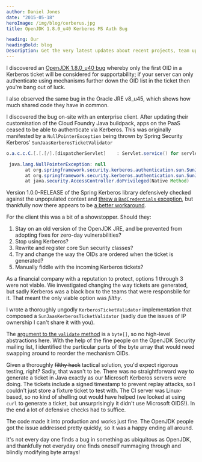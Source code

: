 ```yaml
---
author: Daniel Jones
date: "2015-05-18"
heroImage: /img/blog/cerberus.jpg
title: OpenJDK 1.8.0_u40 Kerberos MS Auth Bug

heading: Our
headingBold: blog
Description: Get the very latest updates about recent projects, team updates, thoughts and industry news from our team of EngineerBetter experts.
---
```


I discovered an [OpenJDK 1.8.0_u40 bug](https://bugs.openjdk.java.net/browse/JDK-8078439) whereby only the first OID in a Kerberos ticket will be considered for supportability; if your server can only authenticate using mechanisms further down the OID list in the ticket then you're bang out of luck.
<!--more-->
I also observed the same bug in the Oracle JRE v8_u45, which shows how much shared code they have in common.

I discovered the bug on-site with an enterprise client. After updating their customisation of the Cloud Foundry Java buildpack, apps on the PaaS ceased to be able to authenticate via Kerberos. This was originally manifested by a `NullPointerException` being thrown by Spring Security Kerberos' `SunJaasKerberosTicketValidator`

```java
o.a.c.c.C.[.[.[/].[dispatcherServlet]    : Servlet.service() for servlet [dispatcherServlet] in context with path [] threw exception

 java.lang.NullPointerException: null
       at org.springframework.security.kerberos.authentication.sun.SunJaasKerberosTicketValidator$KerberosValidateAction.run(SunJaasKerberosTicketValidator.java:162)
       at org.springframework.security.kerberos.authentication.sun.SunJaasKerberosTicketValidator$KerberosValidateAction.run(SunJaasKerberosTicketValidator.java:151)
       at java.security.AccessController.doPrivileged(Native Method)
```

Version 1.0.0-RELEASE of the Spring Kerberos library defensively checked against the unpopulated context and [threw a `BadCredentials` exception](https://github.com/spring-projects/spring-security-kerberos/commit/f046bd7c69d6dad74eb06a7651cd68060b31ff6f), but thankfully now there appears to be [a better workaround](https://github.com/spring-projects/spring-security-kerberos/commit/5e28e87f581629724ff8a0f6d24c3ebc591a00bb).

For the client this was a bit of a showstopper. Should they:

1. Stay on an old version of the OpenJDK JRE, and be prevented from adopting fixes for zero-day vulnerabilities?
1. Stop using Kerberos?
1. Rewrite and register core Sun security classes?
1. Try and change the way the OIDs are ordered when the ticket is generated?
1. Manually fiddle with the incoming Kerberos tickets?

As a financial company with a reputation to protect, options 1 through 3 were not viable. We investigated changing the way tickets are generated, but sadly Kerberos was a black box to the teams that were responsbile for it. That meant the only viable option was *filthy*.

I wrote a thoroughly ungodly `KerberosTicketValidator` implementation that composed a `SunJaasKerberosTicketValidator` (sadly due the issues of IP ownership I can't share it with you).

The [argument to the `validate` method](http://docs.spring.io/spring-security/site/extensions/krb/docs/1.0.x/apidocs/org/springframework/security/extensions/kerberos/KerberosTicketValidator.html#validateTicket(byte[])) is a `byte[]`, so no high-level abstractions here. With the help of the fine people on the OpenJDK Security mailing list, I identified the particular parts of the byte array that would need swapping around to reorder the mechanism OIDs.

Given a thoroughly <del>filthy hack</del> tactical solution, you'd expect rigorous testing, right? Sadly, that wasn't to be. There was no straightforward way to generate a ticket in Java exactly as our Microsoft Kerberos servers were doing. The tickets include a signed timestamp to prevent replay attacks, so I couldn't just store a fixture ticket to test with. The CI server was Linux-based, so no kind of shelling out would have helped (we looked at using `curl` to generate a ticket, but unsurprisingly it didn't use Microsoft OIDS!). In the end a lot of defensive checks had to suffice.

The code made it into production and works just fine. The OpenJDK people got the issue addressed pretty quickly, so it was a happy ending all around.

It's not every day one finds a bug in something as ubiquitous as OpenJDK, and thankfully not everyday one finds oneself rummaging through and blindly modifying byte arrays!
